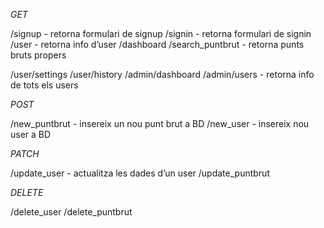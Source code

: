 *GET*

/signup 				- retorna formulari de signup
/signin 				- retorna formulari de signin
/user 				- retorna info d’user
/dashboard
/search_puntbrut		- retorna punts bruts propers

/user/settings
/user/history
/admin/dashboard
/admin/users			- retorna info de tots els users



*POST*

/new_puntbrut 		- insereix un nou punt brut a BD
/new_user				- insereix nou user a BD



*PATCH*

/update_user			- actualitza les dades d’un user
/update_puntbrut		



*DELETE*

/delete_user
/delete_puntbrut
